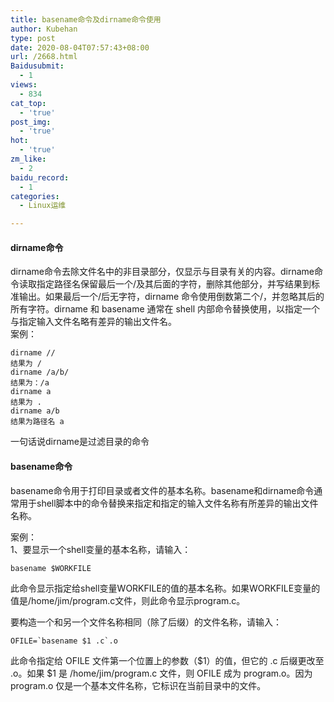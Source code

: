 ```yaml
---
title: basename命令及dirname命令使用
author: Kubehan
type: post
date: 2020-08-04T07:57:43+08:00
url: /2668.html
Baidusubmit:
  - 1
views:
  - 834
cat_top:
  - 'true'
post_img:
  - 'true'
hot:
  - 'true'
zm_like:
  - 2
baidu_record:
  - 1
categories:
  - Linux运维

---
```

#### dirname命令

dirname命令去除文件名中的非目录部分，仅显示与目录有关的内容。dirname命令读取指定路径名保留最后一个/及其后面的字符，删除其他部分，并写结果到标准输出。如果最后一个/后无字符，dirname 命令使用倒数第二个/，并忽略其后的所有字符。dirname 和 basename 通常在 shell 内部命令替换使用，以指定一个与指定输入文件名略有差异的输出文件名。  
案例：

<pre><code class="language-bash">dirname //
结果为 /
dirname /a/b/
结果为：/a
dirname a
结果为 .
dirname a/b
结果为路径名 a</code></pre>

一句话说dirname是过滤目录的命令

#### basename命令

basename命令用于打印目录或者文件的基本名称。basename和dirname命令通常用于shell脚本中的命令替换来指定和指定的输入文件名称有所差异的输出文件名称。

案例：  
1、要显示一个shell变量的基本名称，请输入：

<pre><code class="language-bash">basename $WORKFILE</code></pre>

此命令显示指定给shell变量WORKFILE的值的基本名称。如果WORKFILE变量的值是/home/jim/program.c文件，则此命令显示program.c。

要构造一个和另一个文件名称相同（除了后缀）的文件名称，请输入：

<pre><code class="language-bash">OFILE=`basename $1 .c`.o</code></pre>

此命令指定给 OFILE 文件第一个位置上的参数（$1）的值，但它的 .c 后缀更改至 .o。如果 $1 是 /home/jim/program.c 文件，则 OFILE 成为 program.o。因为 program.o 仅是一个基本文件名称，它标识在当前目录中的文件。